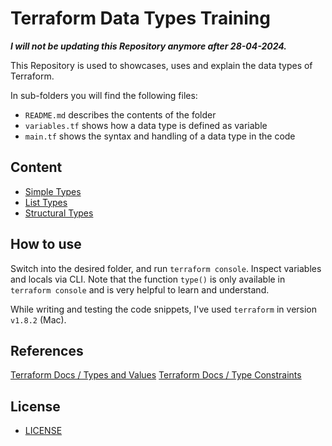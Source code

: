 # Terraform Data Types Training

**_I will not be updating this Repository anymore after 28-04-2024._**

This Repository is used to showcases, uses and explain the data types of Terraform.

In sub-folders you will find the following files:

- `README.md` describes the contents of the folder
- `variables.tf` shows how a data type is defined as variable
- `main.tf` shows the syntax and handling of a data type in the code

## Content

- [Simple Types](./1_simple_types/README.md)
- [List Types](./2_list_types/README.md)
- [Structural Types](./3_structural_types/README.md)

## How to use

Switch into the desired folder, and run `terraform console`. Inspect variables and locals via CLI. Note that the function `type()` is only available in `terraform console` and is very helpful to learn and understand.

While writing and testing the code snippets, I've used `terraform` in version `v1.8.2` (Mac).

## References

[Terraform Docs / Types and Values](https://developer.hashicorp.com/terraform/language/expressions/types)
[Terraform Docs / Type Constraints](https://developer.hashicorp.com/terraform/language/expressions/type-constraints)

## License

- [LICENSE](./LICENSE)
